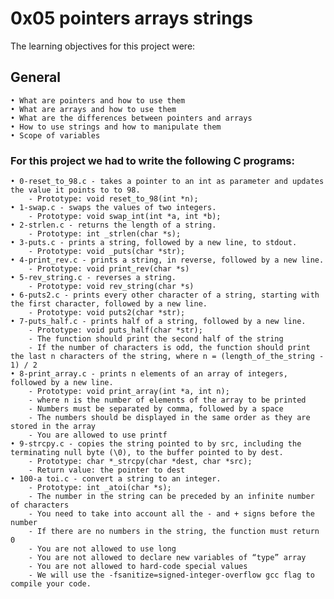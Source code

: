 # **0x05 pointers arrays strings**

The learning objectives for this project were:

## **General**
	• What are pointers and how to use them
	• What are arrays and how to use them
	• What are the differences between pointers and arrays
	• How to use strings and how to manipulate them
	• Scope of variables

### For this project we had to write the following C programs:
	• 0-reset_to_98.c - takes a pointer to an int as parameter and updates the value it points to to 98.
		- Prototype: void reset_to_98(int *n);
	• 1-swap.c - swaps the values of two integers.
		- Prototype: void swap_int(int *a, int *b);
	• 2-strlen.c - returns the length of a string.
		- Prototype: int _strlen(char *s);
	• 3-puts.c - prints a string, followed by a new line, to stdout.
		- Prototype: void _puts(char *str);
	• 4-print_rev.c - prints a string, in reverse, followed by a new line.
		- Prototype: void print_rev(char *s)
	• 5-rev_string.c - reverses a string.
		- Prototype: void rev_string(char *s)
	• 6-puts2.c - prints every other character of a string, starting with the first character, followed by a new line.
		- Prototype: void puts2(char *str);
	• 7-puts_half.c - prints half of a string, followed by a new line.
		- Prototype: void puts_half(char *str);
		- The function should print the second half of the string
		- If the number of characters is odd, the function should print the last n characters of the string, where n = (length_of_the_string - 1) / 2
	• 8-print_array.c - prints n elements of an array of integers, followed by a new line.
		- Prototype: void print_array(int *a, int n);
		- where n is the number of elements of the array to be printed
		- Numbers must be separated by comma, followed by a space
		- The numbers should be displayed in the same order as they are stored in the array
		- You are allowed to use printf
	• 9-strcpy.c - copies the string pointed to by src, including the terminating null byte (\0), to the buffer pointed to by dest.
		- Prototype: char *_strcpy(char *dest, char *src);
		- Return value: the pointer to dest
	• 100-a	toi.c - convert a string to an integer.
		- Prototype: int _atoi(char *s);
		- The number in the string can be preceded by an infinite number of characters
		- You need to take into account all the - and + signs before the number
		- If there are no numbers in the string, the function must return 0
		- You are not allowed to use long
		- You are not allowed to declare new variables of “type” array
		- You are not allowed to hard-code special values
		- We will use the -fsanitize=signed-integer-overflow gcc flag to compile your code.

